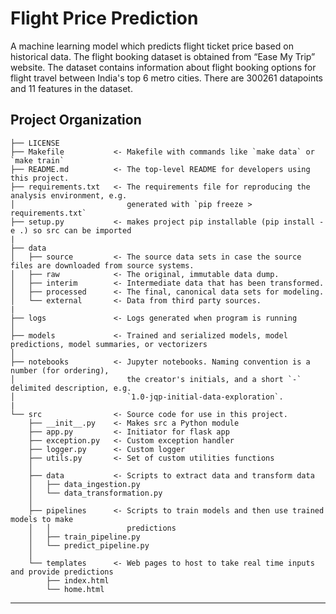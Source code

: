 Flight Price Prediction
==============================

A machine learning model which predicts flight ticket price based on historical data. The flight booking dataset is obtained from “Ease My Trip” website. The dataset contains information about flight booking options for flight travel between India's top 6 metro cities. There are 300261 datapoints and 11 features in the dataset.

Project Organization
------------


    ├── LICENSE
    ├── Makefile           <- Makefile with commands like `make data` or `make train`
    ├── README.md          <- The top-level README for developers using this project.
    ├── requirements.txt   <- The requirements file for reproducing the analysis environment, e.g.
    │                         generated with `pip freeze > requirements.txt`
    ├── setup.py           <- makes project pip installable (pip install -e .) so src can be imported
    |
    ├── data
    │   ├── source         <- The source data sets in case the source files are downloaded from source systems.
    │   ├── raw            <- The original, immutable data dump.
    │   ├── interim        <- Intermediate data that has been transformed.
    │   ├── processed      <- The final, canonical data sets for modeling.
    │   └── external       <- Data from third party sources.
    |
    ├── logs               <- Logs generated when program is running
    │
    ├── models             <- Trained and serialized models, model predictions, model summaries, or vectorizers
    │
    ├── notebooks          <- Jupyter notebooks. Naming convention is a number (for ordering),
    │                         the creator's initials, and a short `-` delimited description, e.g.
    │                         `1.0-jqp-initial-data-exploration`.
    |
    └── src                <- Source code for use in this project.
        ├── __init__.py    <- Makes src a Python module
        ├── app.py         <- Initiator for flask app
        ├── exception.py   <- Custom exception handler
        ├── logger.py      <- Custom logger
        ├── utils.py       <- Set of custom utilities functions
        │
        ├── data           <- Scripts to extract data and transform data
        │   ├── data_ingestion.py
        │   └── data_transformation.py
        │
        ├── pipelines      <- Scripts to train models and then use trained models to make
        │   │                 predictions
        │   ├── train_pipeline.py
        │   └── predict_pipeline.py
        │
        └── templates      <- Web pages to host to take real time inputs and provide predictions
            ├── index.html
            └── home.html


--------
